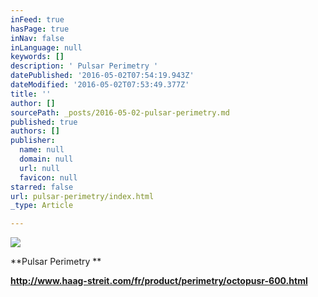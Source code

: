 ```yaml
---
inFeed: true
hasPage: true
inNav: false
inLanguage: null
keywords: []
description: ' Pulsar Perimetry '
datePublished: '2016-05-02T07:54:19.943Z'
dateModified: '2016-05-02T07:53:49.377Z'
title: ''
author: []
sourcePath: _posts/2016-05-02-pulsar-perimetry.md
published: true
authors: []
publisher:
  name: null
  domain: null
  url: null
  favicon: null
starred: false
url: pulsar-perimetry/index.html
_type: Article

---
```

![](https://the-grid-user-content.s3-us-west-2.amazonaws.com/fe84e3c2-2702-43c2-9938-a8a5d2da3103.jpg)

**Pulsar Perimetry **

**http://www.haag-streit.com/fr/product/perimetry/octopusr-600.html**